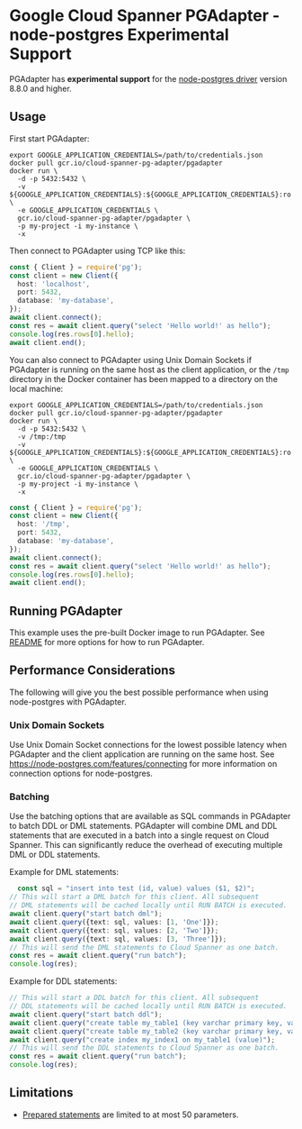 # Google Cloud Spanner PGAdapter - node-postgres Experimental Support

PGAdapter has __experimental support__ for the [node-postgres driver](https://node-postgres.com/)
version 8.8.0 and higher.

## Usage

First start PGAdapter:

```shell
export GOOGLE_APPLICATION_CREDENTIALS=/path/to/credentials.json
docker pull gcr.io/cloud-spanner-pg-adapter/pgadapter
docker run \
  -d -p 5432:5432 \
  -v ${GOOGLE_APPLICATION_CREDENTIALS}:${GOOGLE_APPLICATION_CREDENTIALS}:ro \
  -e GOOGLE_APPLICATION_CREDENTIALS \
  gcr.io/cloud-spanner-pg-adapter/pgadapter \
  -p my-project -i my-instance \
  -x
```

Then connect to PGAdapter using TCP like this:

```typescript
const { Client } = require('pg');
const client = new Client({
  host: 'localhost',
  port: 5432,
  database: 'my-database',
});
await client.connect();
const res = await client.query("select 'Hello world!' as hello");
console.log(res.rows[0].hello);
await client.end();
```

You can also connect to PGAdapter using Unix Domain Sockets if PGAdapter is running on the same host
as the client application, or the `/tmp` directory in the Docker container has been mapped to a
directory on the local machine:

```shell
export GOOGLE_APPLICATION_CREDENTIALS=/path/to/credentials.json
docker pull gcr.io/cloud-spanner-pg-adapter/pgadapter
docker run \
  -d -p 5432:5432 \
  -v /tmp:/tmp
  -v ${GOOGLE_APPLICATION_CREDENTIALS}:${GOOGLE_APPLICATION_CREDENTIALS}:ro \
  -e GOOGLE_APPLICATION_CREDENTIALS \
  gcr.io/cloud-spanner-pg-adapter/pgadapter \
  -p my-project -i my-instance \
  -x
```

```typescript
const { Client } = require('pg');
const client = new Client({
  host: '/tmp',
  port: 5432,
  database: 'my-database',
});
await client.connect();
const res = await client.query("select 'Hello world!' as hello");
console.log(res.rows[0].hello);
await client.end();
```


## Running PGAdapter

This example uses the pre-built Docker image to run PGAdapter.
See [README](../README.md) for more options for how to run PGAdapter.


## Performance Considerations

The following will give you the best possible performance when using node-postgres with PGAdapter.

### Unix Domain Sockets
Use Unix Domain Socket connections for the lowest possible latency when PGAdapter and the client
application are running on the same host. See https://node-postgres.com/features/connecting
for more information on connection options for node-postgres.

### Batching
Use the batching options that are available as SQL commands in PGAdapter to batch DDL or DML
statements. PGAdapter will combine DML and DDL statements that are executed in a batch into a single
request on Cloud Spanner. This can significantly reduce the overhead of executing multiple DML or
DDL statements.

Example for DML statements:

```typescript
  const sql = "insert into test (id, value) values ($1, $2)";
// This will start a DML batch for this client. All subsequent
// DML statements will be cached locally until RUN BATCH is executed.
await client.query("start batch dml");
await client.query({text: sql, values: [1, 'One']});
await client.query({text: sql, values: [2, 'Two']});
await client.query({text: sql, values: [3, 'Three']});
// This will send the DML statements to Cloud Spanner as one batch.
const res = await client.query("run batch");
console.log(res);
```

Example for DDL statements:

```typescript
// This will start a DDL batch for this client. All subsequent
// DDL statements will be cached locally until RUN BATCH is executed.
await client.query("start batch ddl");
await client.query("create table my_table1 (key varchar primary key, value varchar)");
await client.query("create table my_table2 (key varchar primary key, value varchar)");
await client.query("create index my_index1 on my_table1 (value)");
// This will send the DDL statements to Cloud Spanner as one batch.
const res = await client.query("run batch");
console.log(res);
```

## Limitations
- [Prepared statements](https://www.postgresql.org/docs/current/sql-prepare.html) are limited to at most 50 parameters.
